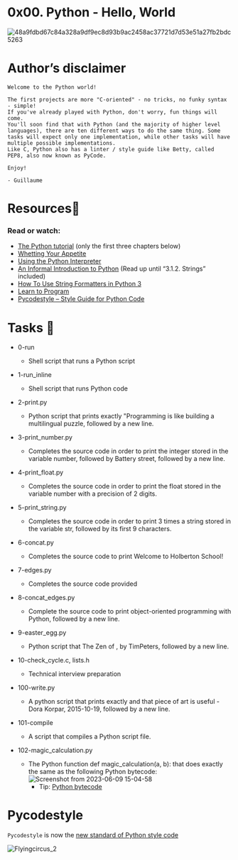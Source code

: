 # 0x00. Python - Hello, World
![48a9fdbd67c84a328a9df9ec8d93b9ac2458ac37721d7d53e51a27fb2bdc5263](https://github.com/elyse502/alx-higher_level_programming/assets/125453474/2b80fd80-0cca-41d8-95ea-932d38656223)

# Author’s disclaimer
```
Welcome to the Python world!

The first projects are more "C-oriented" - no tricks, no funky syntax - simple!
If you've already played with Python, don't worry, fun things will come.
You'll soon find that with Python (and the majority of higher level languages), there are ten different ways to do the same thing. Some tasks will expect only one implementation, while other tasks will have multiple possible implementations.
Like C, Python also has a linter / style guide like Betty, called PEP8, also now known as PyCode.

Enjoy!

- Guillaume
```
# Resources🧵
### Read or watch:
* [The Python tutorial](https://docs.python.org/3/tutorial/index.html) (only the first three chapters below)
* [Whetting Your Appetite](https://docs.python.org/3/tutorial/appetite.html)
* [Using the Python Interpreter](https://docs.python.org/3/tutorial/interpreter.html)
* [An Informal Introduction to Python](https://docs.python.org/3/tutorial/introduction.html) (Read up until “3.1.2. Strings” included)
* [How To Use String Formatters in Python 3](https://realpython.com/python-f-strings/)
* [Learn to Program](https://www.youtube.com/playlist?list=PLGLfVvz_LVvTn3cK5e6LjhgGiSeVlIRwt)
* [Pycodestyle – Style Guide for Python Code](https://pypi.org/project/pycodestyle/)

# Tasks 📃
* 0-run
  * Shell script that runs a Python script

* 1-run_inline
  * Shell script that runs Python code

* 2-print.py
  * Python script that prints exactly "Programming is like building a multilingual puzzle, followed by a new line.

* 3-print_number.py
  * Completes the source code in order to print the integer stored in the variable number, followed by Battery street, followed by a new line.

* 4-print_float.py
  * Completes the source code in order to print the float stored in the variable number with a precision of 2 digits.

* 5-print_string.py
  * Completes the source code in order to print 3 times a string stored in the variable str, followed by its first 9 characters.

* 6-concat.py
  * Completes the source code to print Welcome to Holberton School!

* 7-edges.py
  * Completes the source code provided

* 8-concat_edges.py
  * Complete the source code to print object-oriented programming with Python, followed by a new line.

* 9-easter_egg.py
  * Python script that The Zen of , by TimPeters, followed by a new line.

* 10-check_cycle.c, lists.h
  * Technical interview preparation

* 100-write.py
  * A python script that prints exactly and that piece of art is useful - Dora Korpar, 2015-10-19, followed by a new line.

* 101-compile
  *  A script that compiles a Python script file.

* 102-magic_calculation.py
  * The Python function def magic_calculation(a, b): that does exactly the same as the following Python bytecode:
    ![Screenshot from 2023-06-09 15-04-58](https://github.com/elyse502/alx-higher_level_programming/assets/125453474/7810c00d-7b68-4a48-9908-9c50589ed374)
    * Tip: [Python bytecode](https://docs.python.org/3.4/library/dis.html)


# Pycodestyle
`Pycodestyle` is now the [new standard of Python style code](https://github.com/PyCQA/pycodestyle/issues/466)

![Flyingcircus_2](https://github.com/elyse502/alx-higher_level_programming/assets/125453474/f0117a02-f354-4b5d-89ee-e88075d5e3dc)
